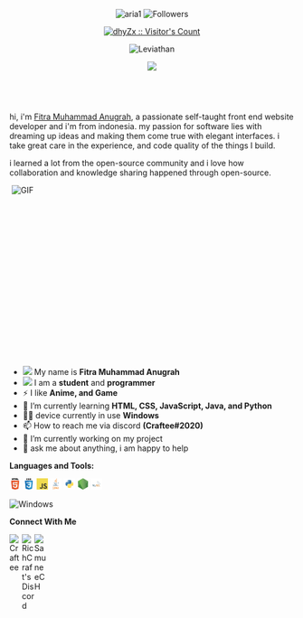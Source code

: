 <p align="center">
<img src="https://komarev.com/ghpvc/?username=aria2&label=Profile%20views&color=0e75b6&style=flat" alt="aria1" />
<img src="https://img.shields.io/github/followers/Samunee?label=Followers" style=" float:left, margin-right:10px" alt="Followers" />
<p align="center"><a href="https://github.com/Samunee"><img src="https://profile-counter.glitch.me/{aria2}/count.svg" alt="dhyZx :: Visitor's Count" /></a></p>
<p align="center"> <img title="Leviathan" src="https://img.shields.io/badge/Fitra Muhammad Anugrah -black?colorA=%23ff0000&colorB=%23017e40&style=for-the-badge"></a>
<p align="center"><img src="https://img.shields.io/badge/From%20Hello%20World%20I%27ve%20Written-3%20Resipotori%20of%20My%20GitHub-blue"></p>
<h1></h1>


<br />

hi, i'm [Fitra Muhammad Anugrah](https://craftee.vercel.app/), a passionate self-taught front end website developer and i'm from indonesia. my passion for software lies with dreaming up ideas and making them come true with elegant interfaces. i take great care in the experience, and code quality of the things I build.

i learned a lot from the open-source community and i love how collaboration and knowledge sharing happened through open-source.


  <img align="right" alt="GIF" src="https://github.com/abhisheknaiidu/abhisheknaiidu/blob/master/code.gif?raw=true" width="500" height="320" />
  
-  <img src="https://github.com/TheDudeThatCode/TheDudeThatCode/blob/master/Assets/Rocket.gif" width="18px"> My name is **Fitra Muhammad Anugrah**
- <img src="https://github.com/TheDudeThatCode/TheDudeThatCode/blob/master/Assets/Developer.gif" width="26px"> I am a **student** and **programmer**
- ⚡ I like **Anime, and Game**
- 🌱 I’m currently learning **HTML, CSS, JavaScript, Java, and Python**
- 👨‍💻 device currently in use **Windows**
- 📫 How to reach me via discord **(Craftee#2020)**
- 🔭 I’m currently working on my project
- 💬 ask me about anything, i am happy to help

**Languages and Tools:**  

<code><img height="20" src="https://raw.githubusercontent.com/github/explore/80688e429a7d4ef2fca1e82350fe8e3517d3494d/topics/html/html.png"></code>
<code><img height="20" src="https://raw.githubusercontent.com/github/explore/80688e429a7d4ef2fca1e82350fe8e3517d3494d/topics/css/css.png"></code>
<code><img height="20" src="https://raw.githubusercontent.com/github/explore/80688e429a7d4ef2fca1e82350fe8e3517d3494d/topics/javascript/javascript.png"></code>
<code><img height="20" src="https://raw.githubusercontent.com/github/explore/5c058a388828bb5fde0bcafd4bc867b5bb3f26f3/topics/java/java.png"></code>
<code><img height="20" src="https://raw.githubusercontent.com/github/explore/80688e429a7d4ef2fca1e82350fe8e3517d3494d/topics/python/python.png"></code>
<code><img height="20" src="https://raw.githubusercontent.com/github/explore/80688e429a7d4ef2fca1e82350fe8e3517d3494d/topics/nodejs/nodejs.png"></code>
<code><img height="20" src="https://raw.githubusercontent.com/github/explore/80688e429a7d4ef2fca1e82350fe8e3517d3494d/topics/mysql/mysql.png"></code>

![Windows](https://img.shields.io/badge/OS-Windows-blue?&logo=Windows)

**Connect With Me**

<a href="https://www.tiktok.com/@termsboy_">
  <img align="left" alt="Craftee" width="22px"
src="http://www.w3.org/2000/svg" />
</a>
<a href="https://discord.gg/MsxuncgpUq">
  <img align="left" alt="RichCraft's Discord" width="22px" src="https://raw.githubusercontent.com/peterthehan/peterthehan/master/assets/discord.svg" />
</a>
<a href="https://www.youtube.com/SamuneeCH">
  <img align="left" alt="SamuneeCH" width="22px" src="https://raw.githubusercontent.com/rahuldkjain/github-profile-readme-generator/master/src/images/icons/Social/youtube.svg" />
</a>




